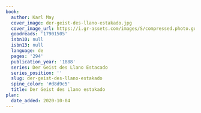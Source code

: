 ```yaml
---
book:
  author: Karl May
  cover_image: der-geist-des-llano-estakado.jpg
  cover_image_url: https://i.gr-assets.com/images/S/compressed.photo.goodreads.com/books/1367999437l/17901505._SX98_.jpg
  goodreads: '17901505'
  isbn10: null
  isbn13: null
  language: de
  pages: '294'
  publication_year: '1888'
  series: Der Geist des Llano Estacado
  series_position: ''
  slug: der-geist-des-llano-estakado
  spine_color: '#d8d9c5'
  title: Der Geist des Llano estakado
plan:
  date_added: 2020-10-04
---
```

